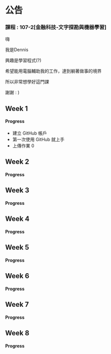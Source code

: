 ﻿# 公告

### 課程 : 107-2[金融科技-文字探勘與機器學習]

嗨

我是Dennis

興趣是學習程式(?)

希望能用電腦輔助我的工作，達到躺著做事的境界

所以非常想學好這門課

謝謝 : )

## Week 1

#### Progress
* 建立 GitHub 帳戶
* 第一次使用 GitHub 就上手
* 上傳作業 0


## Week 2

#### Progress

## Week 3

#### Progress

## Week 4

#### Progress

## Week 5

#### Progress

## Week 6

#### Progress

## Week 7

#### Progress

## Week 8

#### Progress
